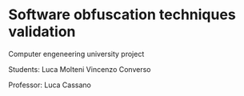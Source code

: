 # Software obfuscation techniques validation

Computer engeneering university project

Students:
Luca Molteni
Vincenzo Converso

Professor:
Luca Cassano